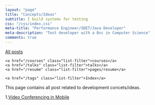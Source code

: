 ```yaml
---
layout: "page"
title: "Concepts/Ideas"
subtitle: I build systems for testing
css: "/css/index.css"
meta-title: "Performance Engineer/SDET/Java Developer"
meta-description: "Test developer with a Bsc in Computer Science"
comments: true
---
```


<div class="list-filters">
    <a href="/" class="list-filter filter-selected">All posts</a>

    <a href="/courses" class="list-filter">courses</a>
	<a href="/talks" class="list-filter">talks</a>
    <a href="/resume" class="list-filter">pages/resume</a>

    <a href="/tags" class="list-filter">Index</a>
</div>

This page contains all post related to development concets/ideas.

1.[Video Conferencing in Mobile](http://shantonusarker.blogspot.com/2009/04/concept-of-building-video-conferencing.html)